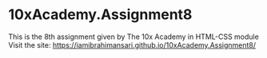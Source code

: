 # 10xAcademy.Assignment8
This is the 8th assignment given by The 10x Academy in HTML-CSS module
Visit the site: https://iamibrahimansari.github.io/10xAcademy.Assignment8/
